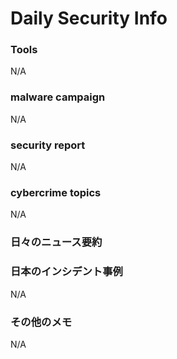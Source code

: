 # Daily Security Info

### Tools
N/A

### malware campaign
N/A

### security report
N/A

### cybercrime topics
N/A

### 日々のニュース要約


### 日本のインシデント事例
N/A

### その他のメモ
N/A